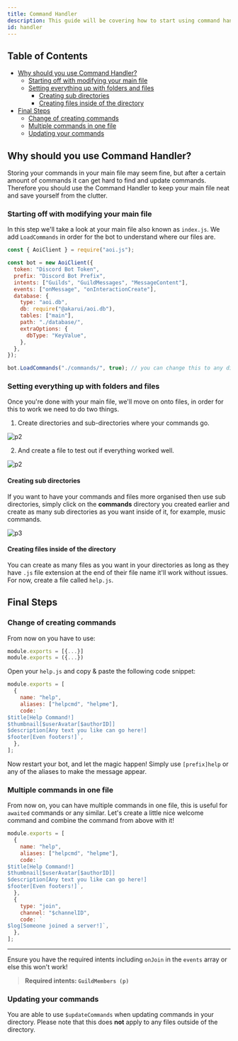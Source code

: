 ```yaml
---
title: Command Handler
description: This guide will be covering how to start using command handlers, creating multiple commands in one file and updating commands without restarting your Discord Bot.
id: handler
---
```


<!-- omit from toc -->
## Table of Contents
- [Why should you use Command Handler?](#why-should-you-use-command-handler)
  - [Starting off with modifying your main file](#starting-off-with-modifying-your-main-file)
  - [Setting everything up with folders and files](#setting-everything-up-with-folders-and-files)
    - [Creating sub directories](#creating-sub-directories)
    - [Creating files inside of the directory](#creating-files-inside-of-the-directory)
- [Final Steps](#final-steps)
  - [Change of creating commands](#change-of-creating-commands)
  - [Multiple commands in one file](#multiple-commands-in-one-file)
  - [Updating your commands](#updating-your-commands)


## Why should you use Command Handler?

Storing your commands in your main file may seem fine, but after a certain amount of commands it can get hard to find and update commands. Therefore you should use the Command Handler to keep your main file neat and save yourself from the clutter.

### Starting off with modifying your main file

In this step we'll take a look at your main file also known as `index.js`. We add `LoadCommands` in order for the bot to understand where our files are.

```javascript title="index.js"
const { AoiClient } = require("aoi.js");

const bot = new AoiClient({
  token: "Discord Bot Token",
  prefix: "Discord Bot Prefix",
  intents: ["Guilds", "GuildMessages", "MessageContent"],
  events: ["onMessage", "onInteractionCreate"],
  database: {
    type: "aoi.db",
    db: require("@akarui/aoi.db"),
    tables: ["main"],
    path: "./database/",
    extraOptions: {
      dbType: "KeyValue",
    },
  },
});

bot.LoadCommands("./commands/", true); // you can change this to any directory you want
```

### Setting everything up with folders and files

Once you're done with your main file, we'll move on onto files, in order for this to work we need to do two things.

1. Create directories and sub-directories where your commands go.

![p2](https://cdn.discordapp.com/attachments/1082168708866244648/1083390579402088458/HwYiJqoeF9SAAAAAElFTkSuQmCC.png)

2. And create a file to test out if everything worked well.

![p2](https://cdn.discordapp.com/attachments/1082168708866244648/1083390890405543976/Awoopj94LkCqAAAAAElFTkSuQmCC.png)

#### Creating sub directories

If you want to have your commands and files more organised then use sub directories, simply click on the **commands**
directory you created earlier and create as many sub directories as you want inside of it, for example, music commands.

![p3](https://cdn.discordapp.com/attachments/1082168708866244648/1083391154227261540/e0P4fAZqcEmh2npQAAAAASUVORK5CYII.png)

#### Creating files inside of the directory

You can create as many files as you want in your directories as long as they have `.js` file extension at the end of their file name
it'll work without issues. For now, create a file called `help.js`.

## Final Steps

### Change of creating commands

From now on you have to use:

```javascript
module.exports = [{...}]
module.exports = ({...})
```

Open your `help.js` and copy & paste the following code snippet:

```javascript title="commands/help.js"
module.exports = [
  {
    name: "help",
    aliases: ["helpcmd", "helpme"],
    code: `
$title[Help Command!]
$thumbnail[$userAvatar[$authorID]] 
$description[Any text you like can go here!]
$footer[Even footers!]`,
  },
];
```

Now restart your bot, and let the magic happen! Simply use `[prefix]help` or any of the aliases to make the message
appear.

### Multiple commands in one file

From now on, you can have multiple commands in one file, this is useful for `awaited` commands or any similar. Let's
create a little nice welcome command and combine the command from above with it!

```javascript title="commands/help.js"
module.exports = [
  {
    name: "help",
    aliases: ["helpcmd", "helpme"],
    code: `
$title[Help Command!]
$thumbnail[$userAvatar[$authorID]] 
$description[Any text you like can go here!]
$footer[Even footers!]`,
  },
  {
    type: "join",
    channel: "$channelID",
    code: `
$log[Someone joined a server!]`,
  },
];
```

---

Ensure you have the required intents including `onJoin` in the `events` array or else this won't work!

> **Required intents: `GuildMembers (p)`**

### Updating your commands

You are able to use `$updateCommands` when updating commands in your directory. Please note that this does **not** apply
to any files outside of the directory.
